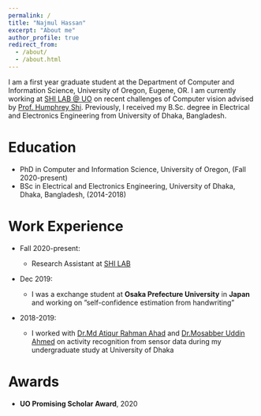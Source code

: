 ```yaml
---
permalink: /
title: "Najmul Hassan"
excerpt: "About me"
author_profile: true
redirect_from: 
  - /about/
  - /about.html
---
```

I am a first year graduate student at the Department of Computer and Information Science, University of Oregon, Eugene, OR. I am currently working at [SHI LAB @ UO](https://www.humphreyshi.com/people) on recent challenges of Computer vision advised by [Prof. Humphrey Shi](https://www.humphreyshi.com/). Previously, I received my B.Sc. degree in Electrical and Electronics Engineering from University of Dhaka, Bangladesh.

Education
======
* PhD in Computer and Information Science, University of Oregon, (Fall 2020-present)
* BSc in Electrical and Electronics Engineering, University of Dhaka, Dhaka, Bangladesh, (2014-2018)

Work Experience
======
* Fall 2020-present:
  * Research Assistant at [SHI LAB](https://www.humphreyshi.com/people)
  
* Dec 2019:
  * I was a exchange student at **Osaka Prefecture University** in **Japan** and working on ”self-confidence estimation from handwriting”

* 2018-2019:
  * I worked with [Dr.Md Atiqur Rahman Ahad](http://aa.binbd.com/) and [Dr.Mosabber Uddin Ahmed](https://www.du.ac.bd/faculty/faculty_details/APE/1173) on activity recognition   from sensor data during my undergraduate study at University of Dhaka

Awards
======
* **UO Promising Scholar Award**, 2020
